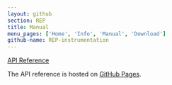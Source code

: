 ```yaml
---
layout: github
section: REP
title: Manual
menu_pages: ['Home', 'Info', 'Manual', 'Download']
github-name: REP-instrumentation
---
```

<p class="callout">
	<a class="manual-link" href="http://ptomato.github.com/REP-instrumentation">API Reference</a>
</p>

The API reference is hosted on [GitHub Pages](http://pages.github.com).
